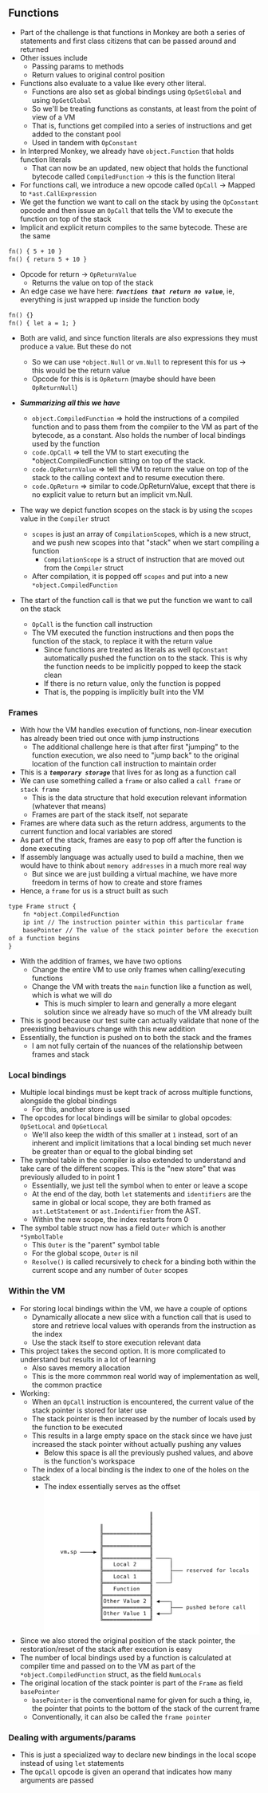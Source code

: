 ## Functions
- Part of the challenge is that functions in Monkey are both a series of statements and first class citizens that can be passed around and returned
- Other issues include
    - Passing params to methods
    - Return values to original control position
- Functions also evaluate to a value like every other literal. 
    - Functions are also set as global bindings using `OpSetGlobal` and using `OpGetGlobal`
    - So we'll be treating functions as constants, at least from the point of view of a VM
    - That is, functions get compiled into a series of instructions and get added to the constant pool
    - Used in tandem with `OpConstant`
- In Interpred Monkey, we already have `object.Function` that holds function literals
    - That can now be an updated, new object that holds the functional bytecode called `CompiledFunction` -> this is the function literal
- For functions call, we introduce a new opcode called `OpCall` -> Mapped to `*ast.CallExpression`
- We get the function we want to call on the stack by using the `OpConstant` opcode and then issue an `OpCall` that tells the VM to execute the function on top of the stack
- Implicit and explicit return compiles to the same bytecode. These are the same
```
fn() { 5 + 10 }
fn() { return 5 + 10 }
```
- Opcode for return -> `OpReturnValue`
    - Returns the value on top of the stack 
- An edge case we have here: ***`functions that return no value`***, ie, everything is just wrapped up inside the function body
``` 
fn() {}
fn() { let a = 1; }
```
- Both are valid, and since function literals are also expressions they must produce a value. But these do not
    - So we can use `*object.Null` or `vm.Null` to represent this for us -> this would be the return value
    - Opcode for this is is `OpReturn` (maybe should have been `OpReturnNull`)

- ***Summarizing all this we have***
    - `object.CompiledFunction` => hold the instructions of a compiled function and to pass them from the compiler to the VM as part of the bytecode, as a constant. Also holds the number of local bindings used by the function
    - `code.OpCall` => tell the VM to start executing the *object.CompiledFunction sitting on top of the stack.
    - `code.OpReturnValue` => tell the VM to return the value on top of the stack to the calling context and to resume execution there.
    - `code.OpReturn` => similar to code.OpReturnValue, except that there is no explicit value to return but an implicit vm.Null.

- The way we depict function scopes on the stack is by using the `scopes` value in the `Compiler` struct
    - `scopes` is just an array of `CompilationScope`s, which is a new struct, and we push new scopes into that "stack" when we start compiling a function
        - `CompilationScope` is a struct of instruction that are moved out from the `Compiler` struct
    - After compilation, it is popped off `scopes` and put into a new `*object.CompiledFunction`

- The start of the function call is that we put the function we want to call on the stack
    - `OpCall` is the function call instruction
    - The VM executed the function instructions and then pops the function of the stack, to replace it with the return value
        - Since functions are treated as literals as well `OpConstant` automatically pushed the function on to the stack. This is why the function needs to be implicitly popped to keep the stack clean 
        - If there is no return value, only the function is popped
        - That is, the popping is implicitly built into the VM


### Frames
- With how the VM handles execution of functions, non-linear execution has already been tried out once with jump instructions
    - The additional challenge here is that after first "jumping" to the function execution, we also need to "jump back" to the original location of the function call instruction to maintain order
- This is a ***`temporary storage`*** that lives for as long as a function call
- We can use something called a `frame` or also called a `call frame` or `stack frame`
    - This is the data structure that hold execution relevant information (whatever that means)
    - Frames are part of the stack itself, not separate
- Frames are where data such as the return address, arguments to the current function and local variables are stored
- As part of the stack, frames are easy to pop off after the function is done executing
- If assembly language was actually used to build a machine, then we would have to think about `memory addresses` in a much more real way
    - But since we are just building a virtual machine, we have more freedom in terms of how to create and store frames
- Hence, a `frame` for us is a struct built as such
```
type Frame struct {
    fn *object.CompiledFunction
    ip int // The instruction pointer within this particular frame
    basePointer // The value of the stack pointer before the execution of a function begins
}
```
- With the addition of frames, we have two options
    - Change the entire VM to use only frames when calling/executing functions
    - Change the VM with treats the `main` function like a function as well, which is what we will do
        - This is much simpler to learn and generally a more elegant solution since we already have so much of the VM already built
- This is good because our test suite can actually validate that none of the preexisting behaviours change with this new addition
- Essentially, the function is pushed on to both the stack and the frames
    - I am not fully certain of the nuances of the relationship between frames and stack

### Local bindings
- Multiple local bindings must be kept track of across multiple functions, alongside the global bindings
    - For this, another store is used
- The opcodes for local bindings will be similar to global opcodes: `OpSetLocal` and `OpGetLocal`
    - We'll also keep the width of this smaller at `1` instead, sort of an inherent and implicit limitations that a local binding set much never be greater than or equal to the global binding set
- The symbol table in the compiler is also extended to understand and take care of the different scopes. This is the "new store" that was previously alluded to in point 1
    - Essentially, we just tell the symbol when to enter or leave a scope
    - At the end of the day, both `let` statements and `identifiers` are the same in global or local scope, they are both framed as `ast.LetStatement` or `ast.Indentifier` from the AST. 
    - Within the new scope, the index restarts from 0
- The symbol table struct now has a field `Outer` which is another `*SymbolTable`
    - This `Outer` is the "parent" symbol table
    - For the global scope, `Outer` is nil
    - `Resolve()` is called recursively to check for a binding both within the current scope and any number of `Outer` scopes

### Within the VM
- For storing local bindings within the VM, we have a couple of options
    - Dynamically allocate a new slice with a function call that is used to store and retrieve local values with operands from the instruction as the index
    - Use the stack itself to store execution relevant data
- This project takes the second option. It is more complicated to understand but results in a lot of learning
    - Also saves memory allocation
    - This is the more commmon real world way of implementation as well, the common practice
- Working:
    - When an `OpCall` instruction is encountered, the current value of the stack pointer is stored for later use
    - The stack pointer is then increased by the number of locals used by the function to be executed
    - This results in a large empty space on the stack since we have just increased the stack pointer without actually pushing any values
        - Below this space is all the previously pushed values, and above is the function's workspace
    - The index of a local binding is the index to one of the holes on the stack 
        - The index essentially serves as the offset
    ![stackHoles](/Notes/assets/stackHoles.png)
- Since we also stored the original position of the stack pointer, the restoration/reset of the stack after execution is easy
- The number of local bindings used by a function is calculated at compiler time and passed on to the VM as part of the `*object.CompiledFunction` struct, as the field `NumLocals`
- The original location of the stack pointer is part of the `Frame` as field `basePointer`
    - `basePointer` is the conventional name for given for such a thing, ie, the pointer that points to the bottom of the stack of the current frame
    - Conventionally, it can also be called the `frame pointer`

### Dealing with arguments/params
- This is just a specialized way to declare new bindings in the local scope instead of using `let` statements
- The `OpCall` opcode is given an operand that indicates how many arguments are passed